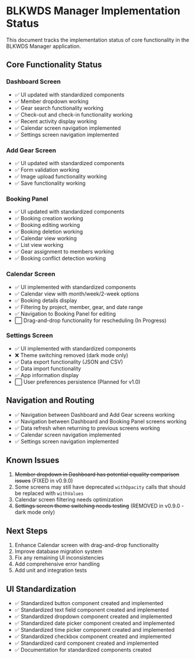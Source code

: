 # BLKWDS Manager Implementation Status

This document tracks the implementation status of core functionality in the BLKWDS Manager application.

## Core Functionality Status

### Dashboard Screen
- ✅ UI updated with standardized components
- ✅ Member dropdown working
- ✅ Gear search functionality working
- ✅ Check-out and check-in functionality working
- ✅ Recent activity display working
- ✅ Calendar screen navigation implemented
- ✅ Settings screen navigation implemented

### Add Gear Screen
- ✅ UI updated with standardized components
- ✅ Form validation working
- ✅ Image upload functionality working
- ✅ Save functionality working

### Booking Panel
- ✅ UI updated with standardized components
- ✅ Booking creation working
- ✅ Booking editing working
- ✅ Booking deletion working
- ✅ Calendar view working
- ✅ List view working
- ✅ Gear assignment to members working
- ✅ Booking conflict detection working

### Calendar Screen
- ✅ UI implemented with standardized components
- ✅ Calendar view with month/week/2-week options
- ✅ Booking details display
- ✅ Filtering by project, member, gear, and date range
- ✅ Navigation to Booking Panel for editing
- ⬜ Drag-and-drop functionality for rescheduling (In Progress)

### Settings Screen
- ✅ UI implemented with standardized components
- ❌ Theme switching removed (dark mode only)
- ✅ Data export functionality (JSON and CSV)
- ✅ Data import functionality
- ✅ App information display
- ⬜ User preferences persistence (Planned for v1.0)

## Navigation and Routing
- ✅ Navigation between Dashboard and Add Gear screens working
- ✅ Navigation between Dashboard and Booking Panel screens working
- ✅ Data refresh when returning to previous screens working
- ✅ Calendar screen navigation implemented
- ✅ Settings screen navigation implemented

## Known Issues
1. ~~Member dropdown in Dashboard has potential equality comparison issues~~ (FIXED in v0.9.0)
2. Some screens may still have deprecated `withOpacity` calls that should be replaced with `withValues`
3. Calendar screen filtering needs optimization
4. ~~Settings screen theme switching needs testing~~ (REMOVED in v0.9.0 - dark mode only)

## Next Steps
1. Enhance Calendar screen with drag-and-drop functionality
2. Improve database migration system
3. Fix any remaining UI inconsistencies
4. Add comprehensive error handling
5. Add unit and integration tests

## UI Standardization
- ✅ Standardized button component created and implemented
- ✅ Standardized text field component created and implemented
- ✅ Standardized dropdown component created and implemented
- ✅ Standardized date picker component created and implemented
- ✅ Standardized time picker component created and implemented
- ✅ Standardized checkbox component created and implemented
- ✅ Standardized card component created and implemented
- ✅ Documentation for standardized components created
